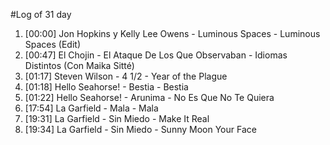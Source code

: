 #Log of 31 day

1. [00:00] Jon Hopkins y Kelly Lee Owens - Luminous Spaces - Luminous Spaces (Edit)
1. [00:47] El Chojin - El Ataque De Los Que Observaban - Idiomas Distintos (Con Maika Sitté)
1. [01:17] Steven Wilson - 4 1/2 - Year of the Plague
1. [01:18] Hello Seahorse! - Bestia - Bestia
1. [01:22] Hello Seahorse! - Arunima - No Es Que No Te Quiera
1. [17:54] La Garfield - Mala - Mala
1. [19:31] La Garfield - Sin Miedo - Make It Real
1. [19:34] La Garfield - Sin Miedo - Sunny Moon Your Face

